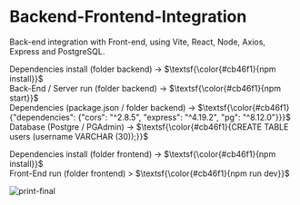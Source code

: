 # Backend-Frontend-Integration
Back-end integration with Front-end, using Vite, React, Node, Axios, Express and PostgreSQL.<br>

Dependencies install (folder backend) -> $\textsf{\color{#cb46f1}{npm install}}$<br>
Back-End / Server run (folder backend) -> $\textsf{\color{#cb46f1}{npm start}}$<br>
Dependencies (package.json / folder backend) -> $\textsf{\color{#cb46f1}{"dependencies": {"cors": "^2.8.5", "express": "^4.19.2", "pg": "^8.12.0"}}}$<br>
Database (Postgre / PGAdmin) -> $\textsf{\color{#cb46f1}{CREATE TABLE users (username VARCHAR (30));}}$<br>

Dependencies install (folder frontend) -> $\textsf{\color{#cb46f1}{npm install}}$<br>
Front-End run (folder frontend) > $\textsf{\color{#cb46f1}{npm run dev}}$<br>

![print-final](https://github.com/user-attachments/assets/0972e455-5087-4dd1-814e-7c4cd6577249)

